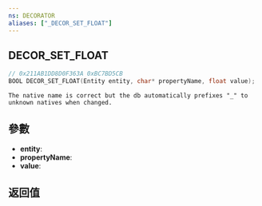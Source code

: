 ```yaml
---
ns: DECORATOR
aliases: ["_DECOR_SET_FLOAT"]
---
```

## DECOR_SET_FLOAT

```c
// 0x211AB1DD8D0F363A 0xBC7BD5CB
BOOL DECOR_SET_FLOAT(Entity entity, char* propertyName, float value);
```

```
The native name is correct but the db automatically prefixes "_" to unknown natives when changed.  
```

## 參數
* **entity**: 
* **propertyName**: 
* **value**: 

## 返回值
